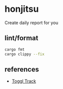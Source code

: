 # honjitsu

Create daily report for you

## lint/format

```bash
cargo fmt
cargo clippy --fix
```

## references

- [Toggl Track](https://developers.track.toggl.com/docs/)
